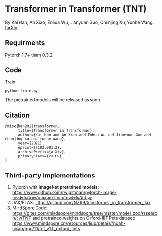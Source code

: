 # Transformer in Transformer (TNT)
By Kai Han, An Xiao, Enhua Wu, Jianyuan Guo, Chunjing Xu, Yunhe Wang. [[arXiv]](https://arxiv.org/abs/2103.00112)

## Requirments
Pytorch 1.7+
timm 0.3.2

## Code
Train:
```
python train.py
```

The pretrained models will be released as soon.

## Citation
```
@misc{han2021transformer,
      title={Transformer in Transformer}, 
      author={Kai Han and An Xiao and Enhua Wu and Jianyuan Guo and Chunjing Xu and Yunhe Wang},
      year={2021},
      eprint={2103.00112},
      archivePrefix={arXiv},
      primaryClass={cs.CV}
}
```

## Third-party implementations
1. Pytorch with **ImageNet pretrained models**: https://www.github.com/rwightman/pytorch-image-models/tree/master/timm/models/tnt.py
2. JAX/FLAX: https://github.com/NZ99/transformer_in_transformer_flax
3. MindSpore Code: https://gitee.com/mindspore/mindspore/tree/master/model_zoo/research/cv/TNT and pretrained weights on Oxford-IIIT Pets dataset: https://www.mindspore.cn/resources/hub/details?noah-cvlab/gpu/1.1/tnt_v1.0_oxford_pets